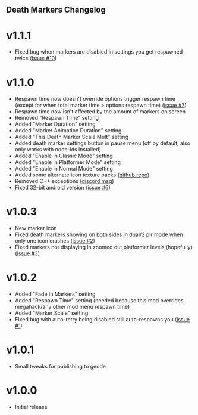 ## Death Markers Changelog
# v1.1.1
- Fixed bug when markers are disabled in settings you get respawned twice ([issue #10](https://github.com/Bean0of/deathmarkers/issues/10))
# v1.1.0
- Respawn time now doesn't override options trigger respawn time (except for when  total marker time > options respawn time) ([issue #7](https://github.com/Bean0of/deathmarkers/issues/7))
- Respawn time now isn't affected by the amount of markers on screen
- Removed "Respawn Time" setting
- Added "Marker Duration" setting
- Added "Marker Animation Duration" setting
- Added "This Death Marker Scale Mult" setting
- Added death marker settings button in pause menu (off by default, also only works with node-ids installed)
- Added "Enable in Classic Mode" setting
- Added "Enable in Platformer Mode" setting
- Added "Enable in Normal Mode" setting
- Added some alternate icon texture packs ([github repo](https://github.com/Bean0of/deathmarkers/tree/main/texturepacks))
- Removed C++ exceptions ([discord msg](https://discord.com/channels/911701438269386882/979402752121765898/1200278848751816744))
- Fixed 32-bit android version ([issue #6](https://github.com/Bean0of/deathmarkers/issues/6))
# v1.0.3
- New marker icon
- Fixed death markers showing on both sides in dual/2 plr mode when only one icon crashes ([issue #2](https://github.com/Bean0of/deathmarkers/issues/2))
- Fixed markers not displaying in zoomed out platformer levels (hopefully) ([issue #3](https://github.com/Bean0of/deathmarkers/issues/3))
# v1.0.2
- Added "Fade In Markers" setting
- Added "Respawn Time" setting (needed because this mod overrides megahack/any other mod menu respawn time)
- Added "Marker Scale" setting
- Fixed bug with auto-retry being disabled still auto-respawns you ([issue #1](https://github.com/Bean0of/deathmarkers/issues/1))
# v1.0.1
- Small tweaks for publishing to geode
# v1.0.0
- Initial release
